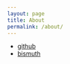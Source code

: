 ```yaml
---
layout: page
title: About
permalink: /about/
---
```


- [github](https://github.com/kabies)
- [bismuth](https://github.com/kabies/bismuth)

